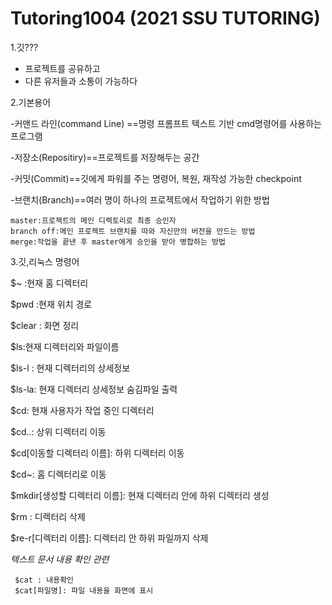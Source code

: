 # Tutoring1004 (2021 SSU TUTORING)

1.깃???

 - 프로젝트를 공유하고
 - 다른 유저들과 소통이 가능하다

2.기본용어

 -커맨드 라인(command Line) ==명령 프롬프트 텍스트 기반 cmd명령어를 사용하는 프로그램
 
 -저장소(Repositiry)==프로젝트를 저장해두는 공간
 
 -커밋(Commit)==깃에게 파워를 주는 명령어, 복원, 재작성 가능한 checkpoint
 
 -브랜치(Branch)==여러 명이 하나의 프로젝트에서 작업하기 위한 방법
 
    master:프로젝트의 메인 디렉토리로 최종 승인자
    branch off:메인 프로젝트 브랜치를 따와 자신만의 버전을 만드는 방법
    merge:작업을 끝낸 후 master에게 승인을 받아 병합하는 방법
    

3.깃,리눅스 명령어

  $~ :현재 홈 디렉터리
  
  $pwd :현재 위치 경로
  
  $clear : 화면 정리
 
 
  $ls:현재 디렉터리와 파일이름 
  
  $ls-l : 현재 디렉터리의 상세정보
  
  $ls-la: 현재 디렉터리 상세정보 숨김파일 출력
 
 
   $cd: 현재 사용자가 작업 중인 디렉터리
 
   $cd..: 상위 디렉터리 이동
 
   $cd[이동할 디렉터리 이름]: 하위 디렉터리 이동
 
   $cd~: 홈 디렉터리로 이동
 
   $mkdir[생성할 디렉터리 이름]: 현재 디렉터리 안에 하위 디렉터리 생성
 
   $rm : 디렉터리 삭제
 
   $re-r[디렉터리 이름]: 디렉터리 안 하위 파일까지 삭제
 
 
   *텍스트 문서 내용 확인 관련*
 
     $cat : 내용확인
     $cat[파일명]: 파일 내용을 화면에 표시
 
